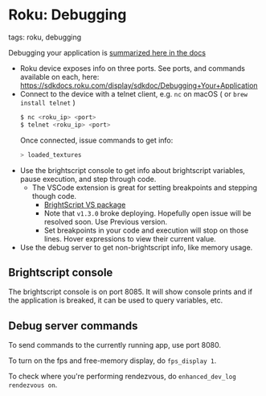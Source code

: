 # Roku: Debugging

tags: roku, debugging

Debugging your application is [summarized here in the docs](https://sdkdocs.roku.com/display/sdkdoc/Debugging+Your+Application)

* Roku device exposes info on three ports. See ports, and commands available on each, here: https://sdkdocs.roku.com/display/sdkdoc/Debugging+Your+Application
* Connect to the device with a telnet client, e.g. `nc` on macOS ( or `brew install telnet` )
  ```bash
  $ nc <roku_ip> <port>
  $ telnet <roku_ip> <port>
  ```
  Once connected, issue commands to get info:
  ```bash
  > loaded_textures
  ```
* Use the brightscript console to get info about brightscript variables, pause execution, and step through code.
  * The VSCode extension is great for setting breakpoints and stepping though code.
    * [BrightScript VS package](https://marketplace.visualstudio.com/items?itemName=celsoaf.brightscript)
    * Note that `v1.3.0` broke deploying. Hopefully open issue will be resolved soon. Use Previous version.
    * Set breakpoints in your code and execution will stop on those lines. Hover expressions to view their current value.
* Use the debug server to get non-brightscript info, like memory usage.

## Brightscript console

The brightscript console is on port 8085. It will show console prints and if the application is breaked, it can be used
to query variables, etc.

## Debug server commands

To send commands to the currently running app, use port 8080.

To turn on the fps and free-memory display, do `fps_display 1`.

To check where you're performing rendezvous, do `enhanced_dev_log rendezvous on`.

